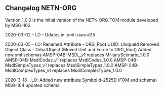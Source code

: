 ## Changelog NETN-ORG

Version 1.0.0 is the initial version of the NETN ORG FOM module developed by MSG-163.

2020-03-02 - LO - Udates in .xml issue #25

2020-03-05 - LO:
Renamed Attribute - ORG_Root.UUID: UniqueId
Removed Object Class - OrbatObject (Moved Unit and Force to ORG_Root)
Added new xml schemas
    AMSP-04B-MSDL_v1 replaces MilitaryScenario_1.0.0
    AMSP-04B-MsdlCodes_v1 replaces MsdlCodes_1.0.0
    AMSP-04B-MsdlSimpleTypes_v1 replaces MsdlSimpleTypes_1.0.0
    AMSP-04B-MsdlComplexTypes_v1 replaces MsdlComplexTypes_1.0.0

2020-3-18 - LO:
Added new attribute SymbolId-2525D (FOM and schema)
MSG-164 updated schema